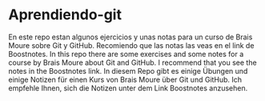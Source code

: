 # Aprendiendo-git

En este repo estan algunos ejercicios y unas notas para un curso de Brais Moure sobre Git y GitHub. Recomiendo que las notas las veas en el link de Boostnotes.
In this repo there are some exercises and some notes for a course by Brais Moure about Git and GitHub. I recommend that you see the notes in the Boostnotes link.
In diesem Repo gibt es einige Übungen und einige Notizen für einen Kurs von Brais Moure über Git und GitHub. Ich empfehle Ihnen, sich die Notizen unter dem Link Boostnotes anzusehen.
